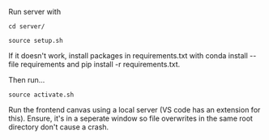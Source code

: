 Run server with

```
cd server/
```

```
source setup.sh
```

If it doesn't work, install packages in requirements.txt with conda install --file requirements and pip install -r requirements.txt.

Then run...

```
source activate.sh
```

Run the frontend canvas using a local server (VS code has an extension for this). Ensure, it's in a seperate window so file overwrites in the same root directory don't cause a crash.
